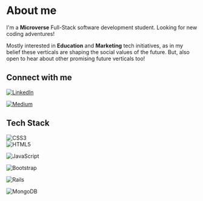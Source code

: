 
# About me

I'm a **Microverse** Full-Stack software development student.  Looking for new coding adventures! 

Mostly interested in **Education** and **Marketing** tech initiatives, as in my belief these verticals are shaping the social values of the future.  But, also open to hear about other promising future verticals too!


## Connect with me

[![LinkedIn](https://img.shields.io/badge/LinkedIn-%230077B5.svg?logo=linkedin&logoColor=white)](https://www.linkedin.com/in/giovanni-juliao-31770011/)

[![Medium](https://img.shields.io/badge/Medium-12100E?logo=medium&logoColor=white)](https://medium.com/@gjuliao32)


## Tech Stack

![CSS3](https://img.shields.io/badge/css3-%231572B6.svg?style=plastic&logo=css3&logoColor=white)   
![HTML5](https://img.shields.io/badge/html5-%23E34F26.svg?style=plastic&logo=html5&logoColor=white) 

![JavaScript](https://img.shields.io/badge/javascript-%23323330.svg?style=plastic&logo=javascript&logoColor=%23F7DF1E) 

![Bootstrap](https://img.shields.io/badge/bootstrap-%23563D7C.svg?style=plastic&logo=bootstrap&logoColor=white) 

![Rails](https://img.shields.io/badge/rails-%23CC0000.svg?style=plastic&logo=ruby-on-rails&logoColor=white) 

![MongoDB](https://img.shields.io/badge/MongoDB-%234ea94b.svg?style=plastic&logo=mongodb&logoColor=white)
